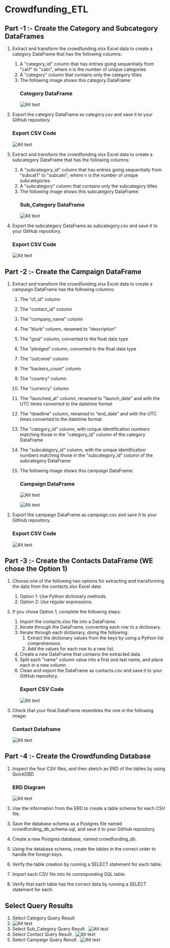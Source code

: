 # Crowdfunding_ETL
## Part -1 :- Create the Category and Subcategory DataFrames
1. Extract and transform the crowdfunding.xlsx Excel data to create a category DataFrame that has the following columns:
    1. A "category_id" column that has entries going sequentially from "cat1" to "catn", where n is the number of unique categories
    2. A "category" column that contains only the category titles
    3. The following image shows this category DataFrame:
        ### Category DataFrame
        ![Alt text](/Images/Catgory_df.png)

2. Export the category DataFrame as category.csv and save it to your GitHub repository.
    ### Export CSV Code
    ![Alt text](/Images/category_csv.png)

4. Extract and transform the crowdfunding.xlsx Excel data to create a subcategory DataFrame that has the following columns:
   1. A "subcategory_id" column that has entries going sequentially from "subcat1" to "subcatn", where n is the number of unique subcategories
   2. A "subcategory" column that contains only the subcategory titles
   3. The following image shows this subcategory DataFrame:
        ### Sub_Category DataFrame
        ![Alt text](/Images/Subcategory_df.png)

5. Export the subcategory DataFrame as subcategory.csv and save it to your GitHub repository.
    ### Export CSV Code
    ![Alt text](/Images/Subcategory_csv.png)


## Part -2 :- Create the Campaign DataFrame
1. Extract and transform the crowdfunding.xlsx Excel data to create a campaign DataFrame has the following columns:
    1. The "cf_id" column
    2. The "contact_id" column
    3. The "company_name" column
    4. The "blurb" column, renamed to "description"
    5. The "goal" column, converted to the float data type
    6. The "pledged" column, converted to the float data type
    7. The "outcome" column
    8. The "backers_count" column
    9. The "country" column
    10. The "currency" column
    11. The "launched_at" column, renamed to "launch_date" and with the UTC times converted to the datetime format
    12. The "deadline" column, renamed to "end_date" and with the UTC times converted to the datetime format
    13. The "category_id" column, with unique identification numbers matching those in the "category_id" column of the category DataFrame
    14. The "subcategory_id" column, with the unique identification numbers matching those in the "subcategory_id" column of the subcategory DataFrame
    15. The following image shows this campaign DataFrame:
          ### Campaign DataFrame
           ![Alt text](/Images/Campaign_Db_1.png)
            
           ![Alt text](/Images/Campaign_Db_2.png)

2. Export the campaign DataFrame as campaign.csv and save it to your GitHub repository.
   ### Export CSV Code
    ![Alt text](/Images/Campaign_Db_CSV.png)

## Part -3 :- Create the Contacts DataFrame (WE chose the Option 1)
1. Choose one of the following two options for extracting and transforming the data from the contacts.xlsx Excel data:
      1. Option 1: Use Python dictionary methods.
      2. Option 2: Use regular expressions.

2. If you chose Option 1, complete the following steps:
   1. Import the contacts.xlsx file into a DataFrame.
   2. Iterate through the DataFrame, converting each row to a dictionary.
   3. Iterate through each dictionary, doing the following:
         1. Extract the dictionary values from the keys by using a Python list comprehension.
         2. Add the values for each row to a new list.
    4. Create a new DataFrame that contains the extracted data.
    5. Split each "name" column value into a first and last name, and place each in a new column.
    6. Clean and export the DataFrame as contacts.csv and save it to your GitHub repository.
        ### Export CSV Code
        ![Alt text](/Images/contact_csv.png)

3. Check that your final DataFrame resembles the one in the following image:
    ### Contact Dataframe
    ![Alt text](/Images/contact_info.png)

## Part -4 :- Create the Crowdfunding Database
1. Inspect the four CSV files, and then sketch an ERD of the tables by using QuickDBD

    ### ERD Diagram
    ![Alt text](Crowdfunding_ERD.png)
2. Use the information from the ERD to create a table schema for each CSV file.
3. Save the database schema as a Postgres file named crowdfunding_db_schema.sql, and save it to your GitHub repository.
4. Create a new Postgres database, named crowdfunding_db.
5. Using the database schema, create the tables in the correct order to handle the foreign keys.
6. Verify the table creation by running a SELECT statement for each table.
7. Import each CSV file into its corresponding SQL table.
8. Verify that each table has the correct data by running a SELECT statement for each.

## Select Query Results
1. Select Category Query Result
2. ![Alt text](/Images/Select_Category.png)
3. Select Sub_Category Query Result
. ![Alt text](/Images/Select_Subcategory.png)
5. Select Contact Query Result
. ![Alt text](/Images/Select_Contacts.png)
7. Select Campaign Query Result
. ![Alt text](/Images/Select_Campaign.png)
   
